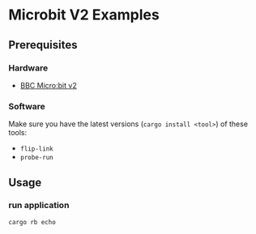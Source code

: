# Microbit V2 Examples

## Prerequisites

### Hardware

* [BBC Micro:bit v2](https://microbit.org/new-microbit/)

### Software

Make sure you have the latest versions (`cargo install <tool>`) of these tools:

* `flip-link`
* `probe-run`

## Usage

### run application

```
cargo rb echo
```